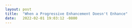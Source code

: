 ```yaml
---
layout: post
title:  "When a Progressive Enhancement Doesn't Enhance"
date:   2022-02-01 19:03:12 -0800
---
```


 

